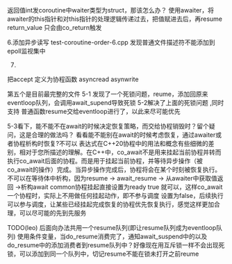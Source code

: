 返回值int发coroutine中waiter类型为struct，那该怎么办？
使用awaiter，将awaiter的this指针和对this指针的处理逻辑传递过去，把值赋进去后，再resume
return_value 只会由co_return触发

6.添加异步读写
test-coroutine-order-6.cpp 发现普通文件描述符不能添加到epoll监视集中

7.
把accept 定义为协程函数
asyncread
asynwrite

第五个是目前最完整的文件
5-1 发现了一个死锁问题，reume，添加回原来eventloop队列，会调用await_supend导致死锁
5-2解决了上面的死锁问题 ,同时支持 普通函数resume交给eventloop进行了，以此来尽可能优先

5-3看下，能不能不在await的时候决定恢复策略，而交给协程销毁时？留个疑问，这是合理的做法吗？
看看能不能别在await的时候考虑恢复，通过awaiter或者协程析构时恢复?不可以
表达式在C++20协程中的用法和概念有些细微的差别，相对于您所描述的理解。在C++中，co_await不是用来挂起当前协程并转而执行co_await后面的协程。而是用于挂起当前协程，并等待异步操作（被co_await的操作）完成。当异步操作完成后，协程将会在某个时刻被恢复执行。
不可以在等待体中析构，因为resume -> await_resume -> 从awaiter中获取值返回 ->析构await
common协程挂起直接设置为ready  true 就可以，这样co_await一个协程时，实际上不用做任何挂起动作，即不参与调度
设置为false，后续执行可以参与调度，让某些已经挂起完成恢复的协程优先恢复执行，感觉这样更加合理，可以尽可能的先到先服务

TODO(leo)
后面向办法共用一个resume队列(即让resume队列成为eventloop队列)
使用条件变量，当do_resume消费完了，通知await_suspend中的以及do_resume中的添加消费者到resume队列中？好像现在用互斥锁一样不会出现死锁，可以添加到同一个队列中，切记resume不能在锁未打开之前reume